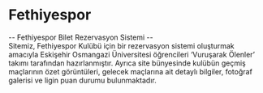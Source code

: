 # Fethiyespor
-- Fethiyespor Bilet Rezervasyon Sistemi --</br>
Sitemiz, Fethiyespor Kulübü için bir rezervasyon sistemi oluşturmak amacıyla Eskişehir Osmangazi Üniversitesi öğrencileri ‘Vuruşarak Ölenler’ takımı tarafından hazırlanmıştır. Ayrıca site bünyesinde kulübün geçmiş maçlarının özet görüntüleri, gelecek maçlarına ait detaylı bilgiler, fotoğraf galerisi ve ligin puan durumu bulunmaktadır.
